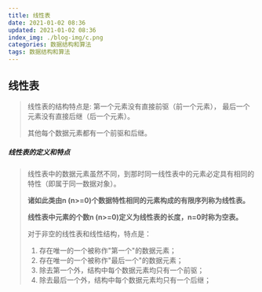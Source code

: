 ```yaml
---
title: 线性表
date: 2021-01-02 08:36
updated: 2021-01-02 08:36
index_img: ./blog-img/c.png
categories: 数据结构和算法
tags: 数据结构和算法
---
```


## 线性表

>线性表的结构特点是: 第一个元素没有直接前驱（前一个元素）， 最后一个元素没有直接后继（后一个元素）。
>
>其他每个数据元素都有一个前驱和后继。

##### 线性表的定义和特点

>线性表中的数据元素虽然不同，到那时同一线性表中的元素必定具有相同的特性（即属于同一数据对象）。
>
><strong>诸如此类由n (n>=0)个数据特性相同的元素构成的有限序列称为线性表。</strong>
>
><strong>线性表中元素的个数n (n>=0)定义为线性表的长度，n=0时称为空表。</strong>
>
>对于非空的线性表和线性结构，特点是：
>
>	1. 存在唯一的一个被称作"第一个"的数据元素；
> 	2. 存在唯一的一个被称作"最后一个"的数据元素；
> 	3. 除去第一个外，结构中每个数据元素均只有一个前驱；
> 	4. 除去最后一个外，结构中每个数据元素均只有一个后继；



